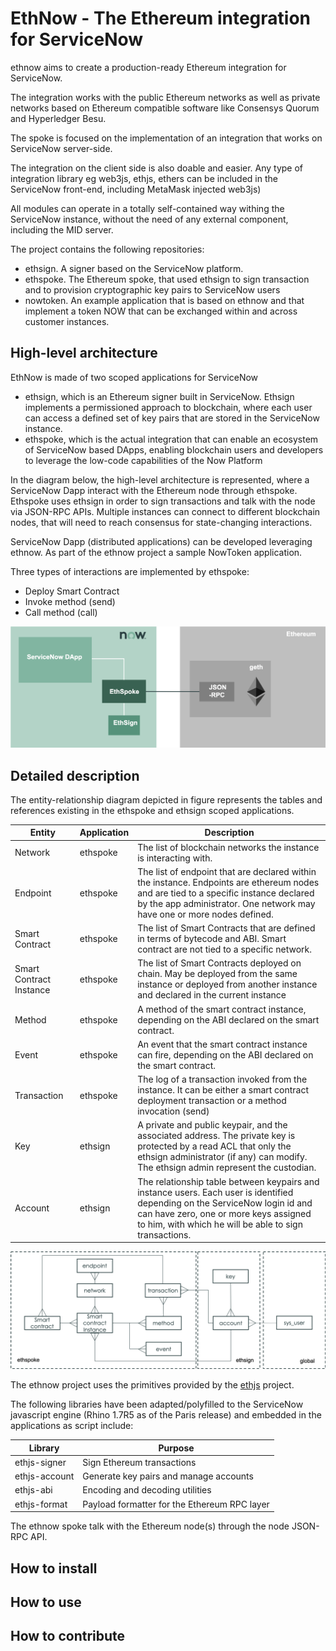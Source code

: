 # EthNow - The Ethereum integration for ServiceNow

ethnow aims to create a production-ready Ethereum integration for ServiceNow. 

The integration works with the public Ethereum networks as well as private networks based on Ethereum compatible software like Consensys Quorum and Hyperledger Besu.

The spoke is focused on the implementation of an integration that works on ServiceNow server-side.

The integration on the client side is also doable and easier. Any type of integration library eg web3js, ethjs, ethers can be included in the ServiceNow front-end, including MetaMask injected web3js)

All modules can operate in a totally self-contained way withing the ServiceNow instance, without the need of any external component, including the MID server.

The project contains the following repositories:
- ethsign. A signer based on the ServiceNow platform.
- ethspoke. The Ethereum spoke, that used ethsign to sign transaction and to provision cryptographic key pairs to ServiceNow users
- nowtoken. An example application that is based on ethnow and that implement a token NOW that can be exchanged within and across customer instances.

## High-level architecture

EthNow is made of two scoped applications for ServiceNow
- ethsign, which is an Ethereum signer built in ServiceNow. Ethsign implements a permissioned approach to blockchain, where each user can access a defined set of key pairs that are stored in the ServiceNow instance.
- ethspoke, which is the actual integration that can enable an ecosystem of ServiceNow based DApps, enabling blockchain users and developers to leverage the low-code capabilities of the Now Platform

In the diagram below, the high-level architecture is represented, where a ServiceNow Dapp interact with the Ethereum node through ethspoke. Ethspoke uses ethsign in order to sign transactions and talk with the node via JSON-RPC APIs. Multiple instances can connect to different blockchain nodes, that will need to reach consensus for state-changing interactions. 

ServiceNow Dapp (distributed applications) can be developed leveraging ethnow. As part of the ethnow project a sample NowToken application.

Three types of interactions are implemented by ethspoke:
- Deploy Smart Contract
- Invoke method (send)
- Call method (call)

![Architecture](ethspoke_arch.png)

## Detailed description

The entity-relationship diagram depicted in figure represents the tables and references existing in the ethspoke and ethsign scoped applications.

| Entity  | Application |Description |
|---|---|---|
|Network|ethspoke|The list of blockchain networks the instance is interacting with.|
|Endpoint|ethspoke|The list of endpoint that are declared within the instance. Endpoints are ethereum nodes and are tied to a specific instance declared by the app administrator. One network may have one or more nodes defined.|
|Smart Contract|ethspoke|The list of Smart Contracts that are defined in terms of bytecode and ABI. Smart contract are not tied to a specific network.|
|Smart Contract Instance|ethspoke|The list of Smart Contracts deployed on chain. May be deployed from the same instance or deployed from another instance and declared in the current instance |
|Method|ethspoke|A method of the smart contract instance, depending on the ABI declared on the smart contract.
|Event|ethspoke|An event that the smart contract instance can fire, depending on the ABI declared on the smart contract.
|Transaction|ethspoke|The log of a transaction invoked from the instance. It can be either a smart contract deployment transaction or a method invocation (send)|
|Key|ethsign|A private and public keypair, and the associated address. The private key is protected by a read ACL that only the ethsign administrator (if any) can modify. The ethsign admin represent the custodian.
|Account|ethsign|The relationship table between keypairs and instance users. Each user is identified depending on the ServiceNow login id and can have zero,  one or more keys assigned to him, with which he will be able to sign transactions. |



![Entity Diagram](ethnow_erd.png)


The ethnow project uses the primitives provided by the [ethjs](https://github.com/ethjs) project.

The following libraries have been adapted/polyfilled to the ServiceNow javascript engine (Rhino 1.7R5 as of the Paris release) and embedded in the applications as script include:

| Library | Purpose |
|---|---|
|ethjs-signer| Sign Ethereum transactions|
|ethjs-account| Generate key pairs and manage accounts|
|ethjs-abi| Encoding and decoding utilities|
|ethjs-format| Payload formatter for the Ethereum RPC layer |


The ethnow spoke talk with the Ethereum node(s) through the node JSON-RPC API.

## How to install 




## How to use


## How to contribute





